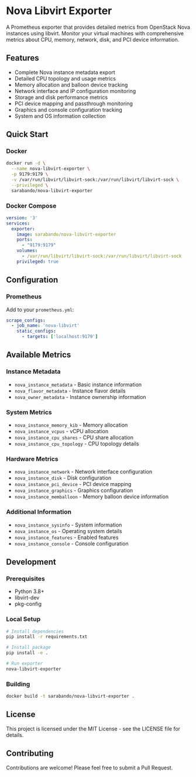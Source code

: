 # Nova Libvirt Exporter

A Prometheus exporter that provides detailed metrics from OpenStack Nova instances using libvirt. Monitor your virtual machines with comprehensive metrics about CPU, memory, network, disk, and PCI device information.

## Features

- Complete Nova instance metadata export
- Detailed CPU topology and usage metrics
- Memory allocation and balloon device tracking
- Network interface and IP configuration monitoring
- Storage and disk performance metrics
- PCI device mapping and passthrough monitoring
- Graphics and console configuration tracking
- System and OS information collection


## Quick Start

### Docker

```bash
docker run -d \
  --name nova-libvirt-exporter \
  -p 9179:9179 \
  -v /var/run/libvirt/libvirt-sock:/var/run/libvirt/libvirt-sock \
  --privileged \
  sarabando/nova-libvirt-exporter
```

### Docker Compose

```yaml
version: '3'
services:
  exporter:
    image: sarabando/nova-libvirt-exporter
    ports:
      - "9179:9179"
    volumes:
      - /var/run/libvirt/libvirt-sock:/var/run/libvirt/libvirt-sock
    privileged: true
```

## Configuration

### Prometheus

Add to your `prometheus.yml`:

```yaml
scrape_configs:
  - job_name: 'nova-libvirt'
    static_configs:
      - targets: ['localhost:9179']
```

## Available Metrics

### Instance Metadata
- `nova_instance_metadata` - Basic instance information
- `nova_flavor_metadata` - Instance flavor details
- `nova_owner_metadata` - Instance ownership information

### System Metrics
- `nova_instance_memory_kib` - Memory allocation
- `nova_instance_vcpus` - vCPU allocation
- `nova_instance_cpu_shares` - CPU share allocation
- `nova_instance_cpu_topology` - CPU topology details

### Hardware Metrics
- `nova_instance_network` - Network interface configuration
- `nova_instance_disk` - Disk configuration
- `nova_instance_pci_device` - PCI device mapping
- `nova_instance_graphics` - Graphics configuration
- `nova_instance_memballoon` - Memory balloon device information

### Additional Information
- `nova_instance_sysinfo` - System information
- `nova_instance_os` - Operating system details
- `nova_instance_features` - Enabled features
- `nova_instance_console` - Console configuration

## Development

### Prerequisites
- Python 3.8+
- libvirt-dev
- pkg-config

### Local Setup

```bash
# Install dependencies
pip install -r requirements.txt

# Install package
pip install -e .

# Run exporter
nova-libvirt-exporter
```

### Building

```bash
docker build -t sarabando/nova-libvirt-exporter .
```

## License

This project is licensed under the MIT License - see the LICENSE file for details.

## Contributing

Contributions are welcome! Please feel free to submit a Pull Request.

